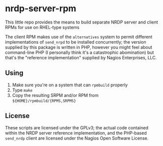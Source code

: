 nrdp-server-rpm
===============

This little repo provides the means to build separate NRDP server and client 
RPMs for use on RHEL-type systems

The client RPM makes use of the `alternatives` system to permit different
implementations of `send_nrpd` to be installed concurrently; the version
supplied by this package is written in PHP, however you might feel about
command-line PHP (I personally think it's a catastrophic abomination) but
that's the "reference implementation" supplied by Nagios Enterprises, LLC.

Using
-----

1. Make sure you're on a system that can `rpmbuild` properly
1. Type `make`
1. Copy the resulting SRPM and/or RPM from `${HOME}/rpmbuild/{RPMS,SRPMS}`

License
-------

These scripts are licensed under the GPLv3; the actual code contained
within the NRDP server reference implementation, and the PHP-based
`send_nrdp` client are licensed under the Nagios Open Software License.

